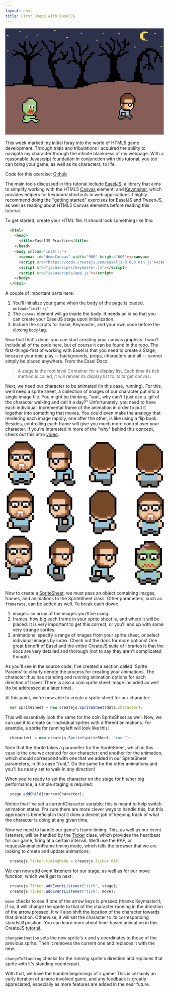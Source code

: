 ```yaml
---
layout: post
title: First Steps with EaselJS
---
```


![header](img/zombie.png)

This week marked my initial foray into the world of HTML5 game development.
Through trials and tribulations I acquired the ability to navigate my character
through the infinite blankness of my webpage. With a reasonable Javascript
foundation in conjunction with this tutorial, you too can bring your game,
as well as its characters, to life.

Code for this exercise: [Github](https://github.com/camirmas/easeljs-gaming)

The main tools discussed in this tutorial include [EaselJS](http://www.createjs.com/#!/EaselJS), a library that aims
to simplify working with the HTML5 [Canvas](https://developer.mozilla.org/en-US/docs/Web/API/Canvas_API/Tutorial)
element; and [Keymaster](https://github.com/madrobby/keymaster), which provides
helpers for keyboard shortcuts in web applications. I highly recommend doing the
"getting started" exercises for EaselJS and TweenJS, as well as reading about
HTML5 Canvas elements before reading this tutorial.

To get started, create your HTML file. It should look something like this:

~~~ html
  <html>
    <head>
      <title>EaselJS Practice</title>
    </head>
    <body onload="init();">
      <canvas id="demoCanvas" width="900" height="600"></canvas>
      <script src="https://code.createjs.com/easeljs-0.8.0.min.js"></script>
      <script src="javascripts/keymaster.js"></script>
      <script src="javascripts/app.js"></script>
    </body>
  </html>
~~~

A couple of important parts here:
1. You'll initialize your game when the body of the page is loaded. `onload="init();"`
2. The `canvas` element will go inside the body. It needs an id so that you can
create your EaselJS stage upon initialization.
3. Include the scripts for Easel, Keymaster, and your own code before the closing
`body` tag.

Now that that's done, you can start creating your canvas graphics. I won't include
all of the code here, but of course it can be found in the [repo](https://github.com/camirmas/easeljs-gaming).
The first-things-first of working with Easel is that you need to create a Stage,
because your epic play -- backgrounds, props, characters and all -- cannot simply be
placed anywhere. From the Easel Docs:

> A stage is the root level Container for a display list. Each time its tick
> method is called, it will render its display list to its target canvas.

Next, we need our character to be animated (in this case, running). For this, we'll need a sprite sheet, a
collection of images of our character put into a single image file. You might be
thinking, "wait, why can't I just use a .gif of the character walking and call it
a day?" Unfortunately, you need to have each individual, incremental frame of the animation
in order to put it together into something that moves. You could even make the analogy
that rendering each image rapidly, one after the other, is like using a flip book. Besides,
controlling each frame will give you much more control over your character.
If you're interested in more of the "why" behind this concept, check out this
intro [video](https://www.codeandweb.com/what-is-a-sprite-sheet).

![SpriteSheet](https://github.com/camirmas/easeljs-gaming/blob/master/img/cam_sprite.png)

Now to create a [SpriteSheet](http://www.createjs.com/Docs/EaselJS/classes/SpriteSheet.html),
we must pass an object containing images, frames, and animations to the SpriteSheet
class. Other parameters, such as `framerate`, can be added as well. To break each
down:
  1. images: an array of the images you'll be using.
  2. frames: how big each frame in your sprite sheet is, and where it will be
  placed. It is very important to get this correct, or you'll end up with some
  very strange sprites.
  3. animations: specify a range of images from your sprite sheet, or select
  individual images by index.
Check out the docs for more options! One great benefit of Easel and the entire CreateJS
suite of libraries is that the docs are very detailed and thorough (not to say
they aren't complicated though).

As you'll see in the source code, I've created a section called 'Sprite Params'
to clearly denote the process for creating your animations. The character thus has
standing and running animation options for each direction of travel. There is also a
coin sprite sheet image included as well (to be addressed at a later time).

At this point, we're now able to create a sprite sheet for our character:
~~~ javascript
  var spriteSheet = new createjs.SpriteSheet(data.character);
~~~

This will essentially look the same for the coin SpriteSheet as well. Now, we can use
it to create our individual sprites with different animations. For example, a sprite
for running left will look like this:

~~~ javascript
  characterL = new createjs.Sprite(spriteSheet, "runL");
~~~

Note that the Sprite takes a parameter for the SpriteSheet, which in this case is
the one we created for our character; and another for the animation, which should correspond with
one that we added in our SpriteSheet parameters, in this case "runL". Do the same
for the other animations and you'll be nearly set to walk in any direction!

When you're ready to set the character on the stage for his/her big performance,
a simple staging is required:

~~~ javascript
  stage.addChild(currentCharacter);
~~~

Notice that I've set a currentCharacter variable; this is meant to help switch
animation states. I'm sure there are more clever ways to handle this, but this
approach is beneficial in that it does a decent job of keeping track of what
the character is doing at any given time.

Now we need to handle our game's frame timing. This, as well as our event listeners,
will be handled by the [Ticker](http://www.createjs.com/Docs/EaselJS/classes/Ticker.html)
class, which provides the heartbeat for our game, firing at a certain interval.
We'll use the RAF, or requestAnimationFrame timing mode, which tells the browser
that we are looking to create and update animations:

~~~javascript
  createjs.Ticker.timingMode = createjs.Ticker.RAF;
~~~

We can now add event listeners for our stage, as well as for our move function,
which we'll get to next:

~~~javascript
  createjs.Ticker.addEventListener("tick", stage);
  createjs.Ticker.addEventListener("tick", move);
~~~

`move` checks to see if one of the arrow keys is pressed (thanks Keymaster!);
if so, it will change the sprite to that of the character running in the direction of the arrow pressed.
It will also shift the location of the character towards that direction. Otherwise, it will
set the character to its corresponding standstill position. You can learn more
about time-based animation in this CreateJS [tutorial](http://createjs.com/tutorials/Animation%20and%20Ticker/).

`changeAnimation` sets the new sprite's x and y coordinates to those of the
previous sprite. Then it removes the current one and replaces it with the new.

`changeToStanding` checks for the running sprite's direction and replaces that sprite
with it's standing counterpart.

With that, we have the humble beginnings of a game! This is certainly an early iteration
of a more involved game, and any feedback is greatly appreciated, especially as more
features are added in the near future.
